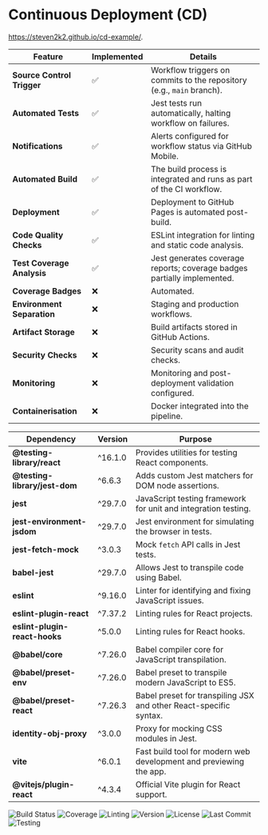 # Continuous Deployment (CD)
https://steven2k2.github.io/cd-example/.

| **Feature**                | **Implemented** | **Details**                                                                 |
|----------------------------|------------------|------------------------------------------------------------------------------|
| **Source Control Trigger** | ✅               | Workflow triggers on commits to the repository (e.g., `main` branch).       |
| **Automated Tests**        | ✅               | Jest tests run automatically, halting workflow on failures.                 |
| **Notifications**          | ✅               | Alerts configured for workflow status via GitHub Mobile.                    |
| **Automated Build**        | ✅               | The build process is integrated and runs as part of the CI workflow.        |
| **Deployment**             | ✅               | Deployment to GitHub Pages is automated post-build.                         |
| **Code Quality Checks**    | ✅               | ESLint integration for linting and static code analysis.                    |
| **Test Coverage Analysis** | ✅               | Jest generates coverage reports; coverage badges partially implemented.     |
| **Coverage Badges**        | ❌               | Automated.                                                                  |
| **Environment Separation** | ❌               | Staging and production workflows.                                           |
| **Artifact Storage**       | ❌               | Build artifacts stored in GitHub Actions.                                   |
| **Security Checks**        | ❌               | Security scans and audit checks.                                            |
| **Monitoring**             | ❌               | Monitoring and post-deployment validation configured.                       |
| **Containerisation**       | ❌               | Docker integrated into the pipeline.                                        |

| **Dependency**               | **Version**  | **Purpose**                                                                 |
|-------------------------------|--------------|-----------------------------------------------------------------------------|
| **@testing-library/react**   | ^16.1.0      | Provides utilities for testing React components.                           |
| **@testing-library/jest-dom**| ^6.6.3       | Adds custom Jest matchers for DOM node assertions.                         |
| **jest**                     | ^29.7.0      | JavaScript testing framework for unit and integration testing.             |
| **jest-environment-jsdom**   | ^29.7.0      | Jest environment for simulating the browser in tests.                      |
| **jest-fetch-mock**          | ^3.0.3       | Mock `fetch` API calls in Jest tests.                                      |
| **babel-jest**               | ^29.7.0      | Allows Jest to transpile code using Babel.                                 |
| **eslint**                   | ^9.16.0      | Linter for identifying and fixing JavaScript issues.                       |
| **eslint-plugin-react**      | ^7.37.2      | Linting rules for React projects.                                          |
| **eslint-plugin-react-hooks**| ^5.0.0       | Linting rules for React hooks.                                             |
| **@babel/core**              | ^7.26.0      | Babel compiler core for JavaScript transpilation.                          |
| **@babel/preset-env**        | ^7.26.0      | Babel preset to transpile modern JavaScript to ES5.                        |
| **@babel/preset-react**      | ^7.26.3      | Babel preset for transpiling JSX and other React-specific syntax.          |
| **identity-obj-proxy**       | ^3.0.0       | Proxy for mocking CSS modules in Jest.                                     |
| **vite**                     | ^6.0.1       | Fast build tool for modern web development and previewing the app.         |
| **@vitejs/plugin-react**     | ^4.3.4       | Official Vite plugin for React support.                                    |


![Build Status](https://github.com/steven2k2/cd-example/actions/workflows/deploy.yml/badge.svg)
![Coverage](https://img.shields.io/badge/coverage-80%25-brightgreen)
![Linting](https://img.shields.io/badge/linting-ESLint-brightgreen)
![Version](https://img.shields.io/badge/version-1.0.0-blue)
![License](https://img.shields.io/github/license/steven2k2/cd-example)
![Last Commit](https://img.shields.io/github/last-commit/steven2k2/cd-example)
![Testing](https://img.shields.io/badge/testing-Jest-brightgreen)



